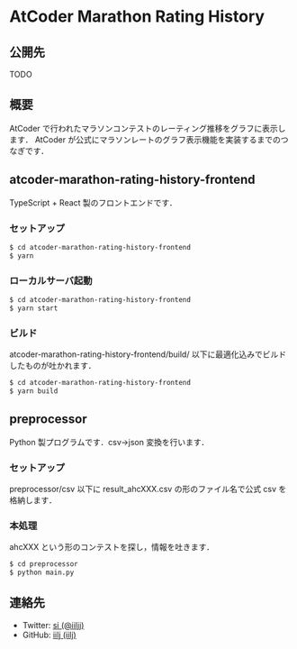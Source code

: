 AtCoder Marathon Rating History
=====

## 公開先

TODO


## 概要

AtCoder で行われたマラソンコンテストのレーティング推移をグラフに表示します．
AtCoder が公式にマラソンレートのグラフ表示機能を実装するまでのつなぎです．


## atcoder-marathon-rating-history-frontend

TypeScript + React 製のフロントエンドです．

### セットアップ

```sh
$ cd atcoder-marathon-rating-history-frontend
$ yarn
```

### ローカルサーバ起動

```sh
$ cd atcoder-marathon-rating-history-frontend
$ yarn start
```

### ビルド

atcoder-marathon-rating-history-frontend/build/ 以下に最適化込みでビルドしたものが吐かれます．

```sh
$ cd atcoder-marathon-rating-history-frontend
$ yarn build
```

## preprocessor

Python 製プログラムです．csv→json 変換を行います． 

### セットアップ

preprocessor/csv 以下に result_ahcXXX.csv の形のファイル名で公式 csv を格納します．

### 本処理

ahcXXX という形のコンテストを探し，情報を吐きます．

```sh
$ cd preprocessor
$ python main.py
```


## 連絡先

- Twitter: [si \(@iiljj\)](https://twitter.com/iiljj)
- GitHub: [iilj \(iilj\)](https://github.com/iilj)
